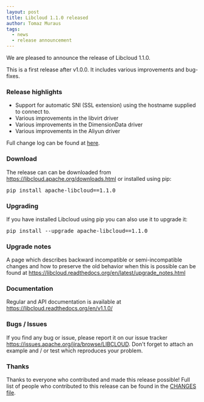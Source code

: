 ```yaml
---
layout: post
title: Libcloud 1.1.0 released
author: Tomaz Muraus
tags:
  - news
  - release announcement
---
```


We are pleased to announce the release of Libcloud 1.1.0.

This is a first release after v1.0.0. It includes various improvements
and bug-fixes.

### Release highlights

* Support for automatic SNI (SSL extension) using the hostname
  supplied to connect to.
* Various improvements in the libvirt driver
* Various improvements in the DimensionData driver
* Various improvements in the Aliyun driver

Full change log can be found at [here][1].

### Download

The release can can be downloaded from
<https://libcloud.apache.org/downloads.html> or installed using pip:

<pre>
pip install apache-libcloud==1.1.0
</pre>

### Upgrading

If you have installed Libcloud using pip you can also use it to upgrade it:

<pre>
pip install --upgrade apache-libcloud==1.1.0
</pre>

### Upgrade notes

A page which describes backward incompatible or semi-incompatible
changes and how to preserve the old behavior when this is possible
can be found at <https://libcloud.readthedocs.org/en/latest/upgrade_notes.html>

### Documentation

Regular and API documentation is available at <https://libcloud.readthedocs.org/en/v1.1.0/>

### Bugs / Issues

If you find any bug or issue, please report it on our issue tracker
<https://issues.apache.org/jira/browse/LIBCLOUD>.
Don't forget to attach an example and / or test which reproduces your
problem.

### Thanks

Thanks to everyone who contributed and made this release possible! Full
list of people who contributed to this release can be found in the
[CHANGES file][1].

[1]: https://libcloud.readthedocs.io/en/v1.1.0/changelog.html#changes-with-apache-libcloud-1-1-0
